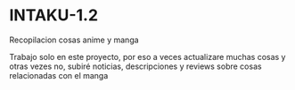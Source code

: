 # INTAKU-1.2
Recopilacion cosas anime y manga

Trabajo solo en este proyecto, por eso a veces actualizare muchas cosas y otras vezes no, subiré noticias, descripciones y reviews sobre cosas relacionadas con el manga
